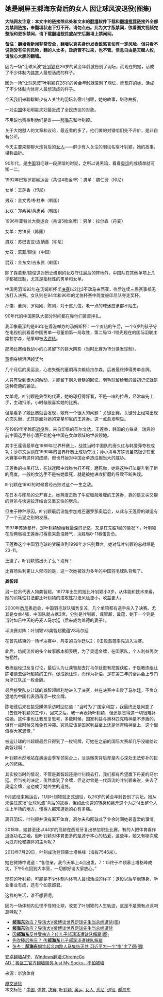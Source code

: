  <h2>她是刷屏王郝海东背后的女人 因让球风波退役(图集)</h2> <p class="notice"><b>大陆网友注意：本文中的链接除此处和文末的<a href="https://github.com/bannedbook/fanqiang" >翻墙</a>软件下载和<a href="https://github.com/killgcd/justmysocks/blob/master/README.md">翻墙推荐</a>链接外全部为禁网链接，未翻墙状态下打不开，请勿点击。此为文字版禁闻，欲看图文视频完整版和更多禁闻，请下载<a href="https://github.com/bannedbook/fanqiang">翻墙软件或APP</a>后翻墙上禁闻网。</p><p>备注：翻墙看新闻非常安全，翻墙以真实身份发表敏感言论有一定风险，但只看不说则没有任何风险，翻的人太多，政府管不过来，也不管。信息自由是天赋人权，请放心大胆的翻墙。</b></p>  <div class="entry"> <p id="summary">因为一场“让球风波”<a href="https://www.bannedbook.org/bnews/tag/%e5%8f%b6%e9%92%8a%e9%a2%96/" class="st_tag internal_tag" rel="tag" title="标签 叶钊颖 下的日志">叶钊颖</a>在26岁的黄金年龄就告别了羽坛，而现在的她，活成了不少体制内<a href="https://www.bannedbook.org/bnews/tag/%e4%bd%93%e8%82%b2/" class="st_tag internal_tag" rel="tag" title="标签 体育 下的日志">体育</a>人最想活成的样子。</p> <p>因为一场“让球风波”叶钊颖在26岁的黄金年龄就告别了羽坛，而现在的她，活成了不少体制内体育人最想活成的样子。</p> <p>今天我们来聊聊鲜少有人关注的羽坛名宿叶钊颖，她的故事，堪称曲折。</p> <p>一对<span class='wp_keywordlink_affiliate'><a href="https://www.bannedbook.org/" title="中国" target="_blank">中国</a></span>体坛明星夫妇最近成了全民热议的对象。</p> <p>不用说也猜得到他们是谁——<a href="https://www.bannedbook.org/bnews/tag/%E9%83%9D%E6%B5%B7%E4%B8%9C/" class="st_tag internal_tag" rel="tag" title="标签 郝海东 下的日志">郝海东</a>和叶钊颖。</p> <p>关于大炮怼人的文章和议论，最近看的多了，他们做的对错咱们先不评价，是非自有公论。</p> <p>今天主要来聊聊大炮背后的<a href="https://www.bannedbook.org/bnews/tag/%e5%a5%b3%e4%ba%ba/" class="st_tag internal_tag" rel="tag" title="标签 女人 下的日志">女人</a>——鲜少有人关注的羽坛名宿叶钊颖，她的故事，堪称曲折。</p> <p>90年代，是<a href="https://www.bannedbook.org/bnews/tag/%E4%B8%AD%E5%9B%BD/" class="st_tag internal_tag" rel="tag" title="标签 中国 下的日志">中国</a>羽毛球一段黑暗的时期，之所以说黑暗，看看<a href="https://www.bannedbook.org/bnews/tag/%e5%a5%a5%e8%bf%90/" class="st_tag internal_tag" rel="tag" title="标签 奥运 下的日志">奥运</a>的成绩单就可知一二。</p> <p>1992年巴塞罗那奥运会（共设4枚金牌）：男单：魏仁芳（印尼）</p> <p>女单：王莲香（印尼）</p> <p>男双：金文秀/朴柱奉（韩国）</p> <p>女双：郑素英/黄惠英（韩国）</p> <p>1996年亚特兰大奥运会（共设5枚金牌）：男单：拉尔森（丹麦）</p> <p>女单：方铢贤（韩国）</p>  <p>男双：苏巴吉亚/迈纳基（印尼）</p> <p>女双：葛菲/顾俊（中国）</p> <p>混双：金东文/吉永雅（韩国）</p> <p>除了靠葛菲/顾俊这对历史级别的女双守住最后的阵地外，中国队在其他单项上几乎都被压制，尤其是指标性的男单和女单。</p> <p>中国男羽1992年在汤姆斯杯半<a href="https://www.bannedbook.org/bnews/tag/%E5%86%B3%E8%B5%9B/" class="st_tag internal_tag" rel="tag" title="标签 决赛 下的日志">决赛</a>以2比3不敌马来西亚，往后连续三届赛事都无法打入决赛。女队则在94年和96年的尤伯杯赛中两度被印尼队夺走奖杯。</p> <p>孙俊、董炯、罗毅刚、陈刚，对于这几位，老一点的球迷应该都不陌生。</p> <p>90年代的中国男队大部分时间都在靠他们苦苦挣扎。</p> <p>我印象最深的是96年在香港举办的汤姆斯杯：一个炎热的午后，一个6岁的孩子守在电视机前看着中国男单一号董炯第一局取胜，第二局13-1领先现在的国际羽联主席拉尔森，结果却被<span class='wp_keywordlink'><a href="https://www.bannedbook.org/forum2/topic1081.html" title="韩丁  大逆转：中国的私有化1979-1989" target="_blank">大逆转</a></span>。</p> <p>那场比赛给我幼小的心灵留下的巨大阴影（当时比赛为15分换发球制）。</p> <p>董炯夺银泪洒领奖台</p> <p>几个月后的奥运会，心态失衡的董炯再次输给拉尔森，后者最终捧得男单金牌。</p> <p>人只有受到很大的触动，才能留下刻入骨髓的回忆。羽毛球留给我的最初记忆就是这种奇葩的输法。</p> <p>女单呢，叶钊颖是典型的代表，她的球打得好看，不是一味的拉吊，经常率先上手，主动扣杀，小时候很喜欢她的比赛。</p> <p>但是看多了她比赛就会发现，她有一个很大的问题：关键比赛，关键分上经常出现心态失衡，尤其是面对她的克星印尼的王莲香。这一点愈发明显。</p>  <p>在1989年李玲蔚<a href="https://www.bannedbook.org/bnews/tag/%E9%80%80%E5%BD%B9/" class="st_tag internal_tag" rel="tag" title="标签 退役 下的日志">退役</a>后，来自印尼的莎尔文达、王莲香，韩国的方铢贤，瑞典的前中国选手孙小清开始抢夺中国在女单领域的世袭领地。</p> <p>其中王莲香最早在1989年世界杯赛上，战胜当时中国队的唐久红与韩爱萍夺权成功；莎尔文达则在1990年的世界杯赛上成功夺冠；孙小清与方铢贤虽然极少在重大赛事中有这样的成绩，但也开始对中国女单造成相当大的威胁。</p> <p>王莲香的拉吊打法，在球迷眼中戏称为打不死，磨死你，她将这种打法提升到了新的高度，一般的女选手不是被她累死，就是被她进攻折磨的导致不断失误。</p> <p>叶钊颖在1992的时候曾经击败过这个一生之敌。</p> <p>在日本与印尼的公开赛上，她两度击败了牛皮糖般难缠的王莲香，靠的是又尖又狠的劈吊与快速拉开结合又重又快的劈杀。</p> <p>但由于种种原因，叶钊颖最后没能参加成巴塞罗那奥运会，从此与王莲香的球运有了一个云泥之别的发展。</p> <p>1997年苏迪曼杯，是叶钊颖留给我最深的记忆，又是在先胜1局的情况下，叶钊颖在后两局被王莲香打得愈来愈没脾气，决胜局0-11吞蛋告负。</p> <p>王莲香这个中国羽毛球的梦魇直到1999年才告别舞台，她对阵叶钊颖的总战绩是23-11。</p> <p>王退了，叶钊颖熬出头了么？没有！</p> <p>比赛场失利更让人郁闷的是，这一次她被效力多年的中国羽毛球队背叛了。</p> <p><strong>龚智超</strong></p> <p>另一拉吊代表人物龚智超，1977年出生的她比叶钊颖小3岁，从体能和技术来看，她的消耗性打法都比叶钊颖的进攻性打法风险更小，收益更大。</p> <p>2000年<a href="https://www.bannedbook.org/bnews/tag/%e6%82%89%e5%b0%bc/" class="st_tag internal_tag" rel="tag" title="标签 悉尼 下的日志">悉尼</a>奥运会，中国羽毛球队强势复苏，几个单项都有选手杀入了决赛。尤其是女单4强，中国队就占据3席，分别是叶钊颖，龚智超，戴蕴，剩下一个则是当时如日中天的丹麦人马尔廷（后来成为盖德的妻子）。</p> <p>半决赛对阵：叶钊颖VS龚智超戴蕴VS马尔廷</p>  <p>在首先结束的一场半决赛中，丹麦的马尔廷以2：0击败戴蕴率先进入决赛。</p> <p>此后，坊间流传的多个故事版本都表明，为了奥运金牌，在国家队，个人利益再次被牺牲。</p> <p>教练组经过反复讨论，最后认为让龚智超去打马尔廷更有把握获胜，于是教练组让陈培德去做叶超颖的工作，促成她让球，而作为补偿，是在第二年的全运会上专门为浙江队加一枚金牌。</p> <p>最后接受队友让球的龚智超顺利地进入了决赛，并在决赛中击败了马尔廷，不负众望地为中国代表团再添一枚金牌。</p> <p>陈培德后来在接受媒体采访时回忆道：“当时为了‘国家利益’，我最终还是同意了（去做叶钊颖的工作），回来之后，我一再表扬叶钊颖，但还是觉得这一切很难补偿她。这件事也让我反复思考，多数时候，国家利益与奥林匹克精神是不矛盾的，但有一些时候又难免有冲突。究竟应该是国家利益至上还是体育精神至上，这个很值得大家思索。”</p> <p>被迫让球的叶超颖最后只得到了一枚铜牌，可她在之前的国际大赛却几乎没输给过龚智超啊！</p> <p>叶钊颖木然地站在奥运会季军领奖台上，淡淡微笑背后却是内心深处无法弥补的巨大的悲痛。</p> <p>其实按当时的情况，不管是龚智超还是叶钊颖去打，我们都有希望赢下丹麦的马尔廷。但当初的决定，虽然拿到了金牌，但这对曾是一代风流的叶钊颖来说，失去了奥运金牌，这也成了她终生的遗憾。</p> <p>9月底结束奥运会，11月叶钊颖就正式退役，以26岁的黄金年龄告别了羽坛。她从未讲过这场“让球风波”背后的故事，但如此快速的转身和离开这个为之付出整个人生上半场的地方，懂得人都知道她的心有多痛。</p> <p>离开羽坛，叶钊颖并没有离开体育，高尔夫和网球成了业余时间她最喜爱的事情。</p> <p>2018年，她甚至还以44岁的高龄在西班牙复出参加职业比赛，有的人把体育看作追逐功名之地。但叶钊颖对体育更多的是源于本心的热爱，这些年，她又有哪次成为过舆论和媒体的主角呢？</p> <p>2013年7月29日，叶钊成功登顶慕士塔格峰（海拔7546米）。</p> <p>她在微博中说道：“各位亲，我今天早上4点出发，7：15终于冲顶慕士塔格峰成功，下午5点回到大本营，一切都好请大家放心。”</p> <p>现在的叶钊颖，可能是不少体制内体育人最想活成的样子：退役以后华丽转身，学业事业有成，还有个如意郎君。</p>  <p>这样的生活，谁不想要呢。</p> <p>因为一场体制内见怪不怪的让球，改变了叶钊颖的人生轨迹，这是不是颇有点讽刺意味呢？</p> <ul class='op-related-articles' title='相关阅读'> <li><a href='https://www.bannedbook.org/bnews/cnnews/20200608/1341735.html' target='_blank'><b>郝海东</b>效应？导演大V微博谈世界足球先生当总统遭禁(图)</a></li> <li><a href='https://www.bannedbook.org/bnews/comments/20200608/1341693.html' target='_blank'><b>郝海东</b>效应？导演大V微博谈世界足球先生当总统遭禁</a></li> <li><a href='https://www.bannedbook.org/bnews/cnnews/20200608/1341617.html' target='_blank'>因<b>郝海东</b>反共受株连？传儿子郝润泽遭球队解雇(图)</a></li> <li><a href='https://www.bannedbook.org/bnews/comments/20200608/1341545.html' target='_blank'>先吹捧后施压？ 传<b>郝海东</b>儿子郝润泽遭球队解雇</a></li> <li><a href='https://www.bannedbook.org/bnews/comments/20200608/1341468.html' target='_blank'>张杰：<b>郝海东</b>揭竿起义四路人马集结灭共 习近平怎一个“惨”字了得(图)</a></li> </ul> <div class="texttj"> <a href="https://github.com/bannedbook/fanqiang/wiki/%E7%A6%81%E9%97%BB%E7%BD%91%E5%AE%89%E5%8D%93%E7%BF%BB%E5%A2%99%E6%96%B0%E9%97%BBAPP" target="_blank">安卓翻墙APP</a>、<a href="https://github.com/bannedbook/fanqiang/wiki/Chrome%E4%B8%80%E9%94%AE%E7%BF%BB%E5%A2%99%E5%8C%85" target="_blank">Windows翻墙:ChromeGo</a><br/> <a href="https://github.com/killgcd/justmysocks/blob/master/README.md" target="_blank">AD：搬瓦工官方翻墙服务Just My Socks，不怕被墙</a> </div><p> 来源：新浪体育 </p><a name='sharetosocial'></a>         <div><a href='https://www.bannedbook.org/bnews/cnnews/20200609/1342070.html'>原文链接</a></div>  </div><!--END ENTRY--> <div class="postfooter"> <div>本文标签：<a href="https://www.bannedbook.org/bnews/tag/%E4%B8%AD%E5%9B%BD/" rel="tag">中国</a>, <a href="https://www.bannedbook.org/bnews/tag/%e4%bd%93%e8%82%b2/" rel="tag">体育</a>, <a href="https://www.bannedbook.org/bnews/tag/%E5%86%B3%E8%B5%9B/" rel="tag">决赛</a>, <a href="https://www.bannedbook.org/bnews/tag/%e5%8f%b6%e9%92%8a%e9%a2%96/" rel="tag">叶钊颖</a>, <a href="https://www.bannedbook.org/bnews/tag/%e5%a5%a5%e8%bf%90/" rel="tag">奥运</a>, <a href="https://www.bannedbook.org/bnews/tag/%e5%a5%b3%e4%ba%ba/" rel="tag">女人</a>, <a href="https://www.bannedbook.org/bnews/tag/%e6%82%89%e5%b0%bc/" rel="tag">悉尼</a>, <a href="https://www.bannedbook.org/bnews/tag/%E9%80%80%E5%BD%B9/" rel="tag">退役</a>, <a href="https://www.bannedbook.org/bnews/tag/%E9%83%9D%E6%B5%B7%E4%B8%9C/" rel="tag">郝海东</a></div>  </div><!--END POSTFOOTER--> 